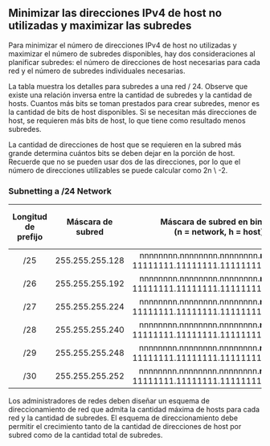 ## Minimizar las direcciones IPv4 de host no utilizadas y maximizar las subredes

Para minimizar el número de direcciones IPv4 de host no utilizadas y maximizar el número de subredes disponibles, hay dos consideraciones al planificar subredes: el número de direcciones de host necesarias para cada red y el número de subredes individuales necesarias.

La tabla muestra los detalles para subredes a una red / 24. Observe que existe una relación inversa entre la cantidad de subredes y la cantidad de hosts. Cuantos más bits se toman prestados para crear subredes, menor es la cantidad de bits de host disponibles. Si se necesitan más direcciones de host, se requieren más bits de host, lo que tiene como resultado menos subredes.

La cantidad de direcciones de host que se requieren en la subred más grande determina cuántos bits se deben dejar en la porción de host. Recuerde que no se pueden usar dos de las direcciones, por lo que el número de direcciones utilizables se puede calcular como 2n \ -2.

### Subnetting a /24 Network

| Longitud de prefijo | Máscara de subred |              Máscara de subred en binario</br>(n = network, h = host)               | # de subredes | # hosts por subred |
|:-------------------:|:-----------------:|:-----------------------------------------------------------------------------------:|:-------------:|:------------------:|
|         /25         |  255.255.255.128  | nnnnnnnn.nnnnnnnn.nnnnnnnn.**n**hhhhhhh</br>11111111.11111111.11111111.**1**0000000 |     **2**     |        126         |
|         /26         |  255.255.255.192  | nnnnnnnn.nnnnnnnn.nnnnnnnn.**nn**hhhhhh</br>11111111.11111111.11111111.**11**000000 |     **4**     |         62         |
|         /27         |  255.255.255.224  | nnnnnnnn.nnnnnnnn.nnnnnnnn.**nnn**hhhhh</br>11111111.11111111.11111111.**111**00000 |     **8**     |         30         |
|         /28         |  255.255.255.240  | nnnnnnnn.nnnnnnnn.nnnnnnnn.**nnnn**hhhh</br>11111111.11111111.11111111.**1111**0000 |    **16**     |         14         |
|         /29         |  255.255.255.248  | nnnnnnnn.nnnnnnnn.nnnnnnnn.**nnnnn**hhh</br>11111111.11111111.11111111.**11111**000 |    **32**     |         6          |
|         /30         |  255.255.255.252  | nnnnnnnn.nnnnnnnn.nnnnnnnn.**nnnnnn**hh</br>11111111.11111111.11111111.**111111**00 |    **64**     |         2          |

Los administradores de redes deben diseñar un esquema de direccionamiento de red que admita la cantidad máxima de hosts para cada red y la cantidad de subredes. El esquema de direccionamiento debe permitir el crecimiento tanto de la cantidad de direcciones de host por subred como de la cantidad total de subredes.